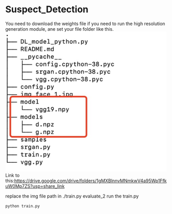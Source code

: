 # Suspect_Detection
You need to download the weights file if you need to run the high resolution generation module, ane set your file folder like this.
![img.png](./Image/框架.jpg)
Link to this:https://drive.google.com/drive/folders/1gMXBlnnvMNmkwV4a95Wp1FfkuW0Mp7ZS?usp=share_link

replace the img file path in ./train.py evaluate_2
run the train.py
```
python train.py
```
